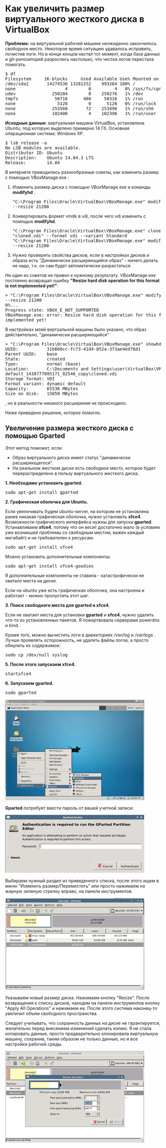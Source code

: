 # Как увеличить размер виртуального жесткого диска в VirtualBox

**Проблема:** на виртуальной рабочей машине неожиданно закончилось свободное место. Некоторое время ситуацию
удавалось исправить, почистив логи. Но в конце концов настал тот момент, когда база данных и git-репозиторий разрослись
настолько, что чистка логов перестала помогать.
<pre>$ df
Filesystem     1K-blocks     Used Available Use% Mounted on
/dev/sda2       14274536 13281252    993284 100% /
none                   4        0         4   0% /sys/fs/cgroup
udev              250284        8    250276   1% /dev
tmpfs              50716      400     50316   1% /run
none                5120        0      5120   0% /run/lock
none              253568       72    253496   1% /run/shm
none              102400        4    102396   1% /run/user
</pre>

**Исходные данные:** виртуальная машина VirtualBox, установлена Ubuntu, под которую
выделено примерно 14 Гб. Основная операционная система: Windows XP.
<pre>$ lsb_release -a
No LSB modules are available.
Distributor ID: Ubuntu
Description:    Ubuntu 14.04.3 LTS
Release:        14.04
</pre>

В интернете приводились разнообразные советы, как изменить размер с помощью VBoxManage.exe :
<ol>
<li>Изменить размер диска с помощью VBoxManage.exe и команды <b>modifyhd</b> .
<pre>"C:\Program Files\Oracle\VirtualBox\VBoxManage.exe" modifyhd "disk1.vmdk" 
--resize 21200
</pre>
</li>

<li>Конвертировать формат vmdk в vdi, после чего vdi изменить с помощью <b>modifyhd</b>.
<pre>"C:\Program Files\Oracle\VirtualBox\VBoxManage.exe" clonehd "disk1.vmdk" 
"cloned.vdi" --format vdi --variant Standard
"C:\Program Files\Oracle\VirtualBox\VBoxManage.exe" modifyhd "cloned.vdi" 
--resize 21200
</pre>
</li>
<li>Нужно проверить свойства дисков, если в настройках дисков и образа есть "Динамически расширяющийся образ" - ничего делать не надо, т.к. он сам будет автоматически разрастаться.</li>
</ol>

Ни один из советов не привел к нужному результату. VBoxManage.exe постоянно возвращал ошибку 
**"Resize hard disk operation for this format is not implemented yet!"**:
<pre>&gt; "C:\Program Files\Oracle\VirtualBox\VBoxManage.exe" modifyhd "cloned.vdi" 
--resize 21200
0%...
Progress state: VBOX_E_NOT_SUPPORTED
VBoxManage.exe: error: Resize hard disk operation for this format is not 
implemented yet!
</pre>

В настройках моей виртуальной машины было указано, что образ действительно, "динамически расширяющийся"
<pre>&gt; "C:\Program Files\Oracle\VirtualBox\VBoxManage.exe" showhdinfo "cloned.vdi"
UUID:           31b660cc-fc73-41d4-852a-373ae4ed78d1
Parent UUID:    base
State:          created
Type:           normal (base)
Location:       C:\Documents and Settings\user\VirtualBox\VMs\
default_1438777895171_82546_copy\cloned.vdi
Storage format: VDI
Format variant: dynamic default
Capacity:       65536 MBytes
Size on disk:   15059 MBytes
</pre>
, но в реальности никакого расширения не происходило.

Ниже приведено решение, которое помогло.

## Увеличение размера жесткого диска с помощью Gparted

Этот метод поможет, если:
<ul>
<li>Образ виртуального диска имеет статус "динамически расширяющегося".</li>
<li>На реальном жестком диске есть свободное место, которое будет перераспределено в пользу
виртуального жесткого диска.</li>
</ul>

**1. Необходимо установить gparted.**
<pre>sudo apt-get install gparted</pre>

**2. Графическая оболочка для Ubuntu.**

Если увеличивать будем ubuntu-server, на котором не установлена ранее никакая графическая оболочка, нужно
установить **xfce4**. Возможности графического интерфейса нужны для запуска **gparted**. Устанавливаем **xfce4**,
потому что он весит достаточно мало (в условиях уже возникшей проблемы со свободным местом, важен каждый мегабайт)
и не требователен к ресурсам.
<pre>sudo apt-get install xfce4</pre>

Можно установить дополнительные компоненты:
<pre>sudo apt-get install xfce4-goodies</pre>

Я дополнительные компоненты не ставила - катастрофически не хватало места на диске.

Если на ubuntu уже есть графическая оболочка, она настроена и работает - можно пропустить этот шаг.

**3. Поиск свободного места для gparted и xfce4.**

Если не хватает места для установки **gparted** и **xfce4**, нужно удалить что-то из установленных пакетов.
Я пожертвовала серверами powerdns и bind.

Кроме того, можно вычистить логи в директориях */var/log* и */var/logs* . Лучше проявлять осторожность, не удалять
файлы логов, а просто обнулить их содержимое:
<pre>sudo cp /dev/null syslog</pre>

**5. После этого запускаем xfce4.**
<pre>startxfce4</pre>


**6. Запускаем gparted.**
<pre>sudo gparted</pre>

<img src="gparted_start_in_xfce4.png" alt="Запуск gparted в среде xfce4" class="alignnone size-medium wp-image-1837" width="450" height="325">

**Gparted** потребует ввести пароль от вашей учетной записи:

<img src="gparted_authetification.png" alt="Аутентификация gparted" class="alignnone size-medium wp-image-1838" width="450" height="187">

Выбираем нужный раздел из приведенного списка, после этого ищем в меню "Изменить размер/Переместить" или просто нажимаем на жирную зеленую стрелку вправо, на панели инструментов.

<img src="gparted_interface.png" alt="Внешний вид gparted" class="alignnone size-medium wp-image-1839" width="450" height="296">

Указываем новый размер диска. Нажимаем кнопку "Resize". После возвращения к списку дисков, находим на панели инструментов кнопку "Apply All Operations" и нажимаем ее. После этого система наконец-то увеличит объем свободного пространства.

Следует учитывать, что сохранность данных на диске не гарантируется, желательно перед внесением изменений сделать копию. Я не стала копировать данные, просто предварительно клонировала виртуальную машину, сохранив, таким образом не только данные, но и все настройки рабочей среды.

<img src="gparted_resize.png" alt="Изменение размера жесткого диска с помощью gparted" class="alignnone size-medium wp-image-1835" width="450" height="296">

